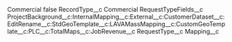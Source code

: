 <?xml version="1.0" encoding="UTF-8"?>
<CustomMetadata xmlns="http://soap.sforce.com/2006/04/metadata" xmlns:xsi="http://www.w3.org/2001/XMLSchema-instance" xmlns:xsd="http://www.w3.org/2001/XMLSchema">
    <label>Commercial</label>
    <protected>false</protected>
    <values>
        <field>RecordType__c</field>
        <value xsi:type="xsd:string">Commercial</value>
    </values>
    <values>
        <field>RequestTypeFields__c</field>
        <value xsi:type="xsd:string">ProjectBackground__c:InternalMapping__c:External__c:CustomerDataset__c:EditRename__c:StdGeoTemplate__c:LAVAMassMapping__c:CustomGeoTemplate__c:PLC__c:TotalMaps__c:JobRevenue__c</value>
    </values>
    <values>
        <field>RequestType__c</field>
        <value xsi:type="xsd:string">Mapping__c</value>
    </values>
</CustomMetadata>
